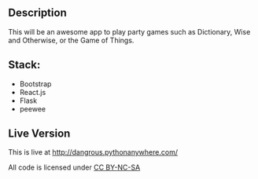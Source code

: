 ## Description

This will be an awesome app to play party games such as Dictionary, Wise and Otherwise, or the Game of Things.

## Stack:
* Bootstrap
* React.js
* Flask
* peewee

## Live Version

This is live at http://dangrous.pythonanywhere.com/

All code is licensed under [CC BY-NC-SA](https://creativecommons.org/licenses/by-nc-sa/4.0/)
